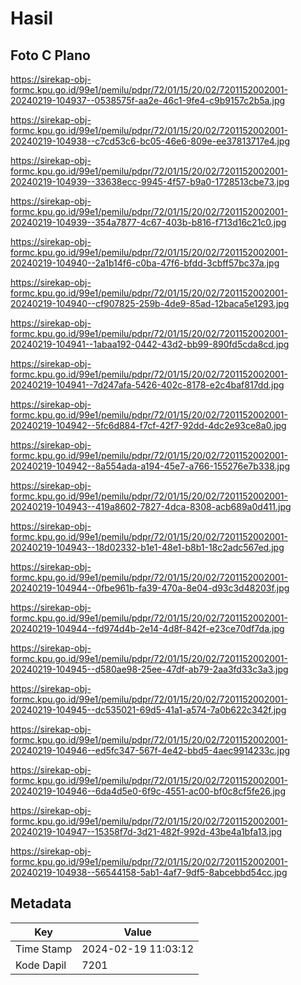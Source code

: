 # Hasil

## Foto C Plano

https://sirekap-obj-formc.kpu.go.id/99e1/pemilu/pdpr/72/01/15/20/02/7201152002001-20240219-104937--0538575f-aa2e-46c1-9fe4-c9b9157c2b5a.jpg

https://sirekap-obj-formc.kpu.go.id/99e1/pemilu/pdpr/72/01/15/20/02/7201152002001-20240219-104938--c7cd53c6-bc05-46e6-809e-ee37813717e4.jpg

https://sirekap-obj-formc.kpu.go.id/99e1/pemilu/pdpr/72/01/15/20/02/7201152002001-20240219-104939--33638ecc-9945-4f57-b9a0-1728513cbe73.jpg

https://sirekap-obj-formc.kpu.go.id/99e1/pemilu/pdpr/72/01/15/20/02/7201152002001-20240219-104939--354a7877-4c67-403b-b816-f713d16c21c0.jpg

https://sirekap-obj-formc.kpu.go.id/99e1/pemilu/pdpr/72/01/15/20/02/7201152002001-20240219-104940--2a1b14f6-c0ba-47f6-bfdd-3cbff57bc37a.jpg

https://sirekap-obj-formc.kpu.go.id/99e1/pemilu/pdpr/72/01/15/20/02/7201152002001-20240219-104940--cf907825-259b-4de9-85ad-12baca5e1293.jpg

https://sirekap-obj-formc.kpu.go.id/99e1/pemilu/pdpr/72/01/15/20/02/7201152002001-20240219-104941--1abaa192-0442-43d2-bb99-890fd5cda8cd.jpg

https://sirekap-obj-formc.kpu.go.id/99e1/pemilu/pdpr/72/01/15/20/02/7201152002001-20240219-104941--7d247afa-5426-402c-8178-e2c4baf817dd.jpg

https://sirekap-obj-formc.kpu.go.id/99e1/pemilu/pdpr/72/01/15/20/02/7201152002001-20240219-104942--5fc6d884-f7cf-42f7-92dd-4dc2e93ce8a0.jpg

https://sirekap-obj-formc.kpu.go.id/99e1/pemilu/pdpr/72/01/15/20/02/7201152002001-20240219-104942--8a554ada-a194-45e7-a766-155276e7b338.jpg

https://sirekap-obj-formc.kpu.go.id/99e1/pemilu/pdpr/72/01/15/20/02/7201152002001-20240219-104943--419a8602-7827-4dca-8308-acb689a0d411.jpg

https://sirekap-obj-formc.kpu.go.id/99e1/pemilu/pdpr/72/01/15/20/02/7201152002001-20240219-104943--18d02332-b1e1-48e1-b8b1-18c2adc567ed.jpg

https://sirekap-obj-formc.kpu.go.id/99e1/pemilu/pdpr/72/01/15/20/02/7201152002001-20240219-104944--0fbe961b-fa39-470a-8e04-d93c3d48203f.jpg

https://sirekap-obj-formc.kpu.go.id/99e1/pemilu/pdpr/72/01/15/20/02/7201152002001-20240219-104944--fd974d4b-2e14-4d8f-842f-e23ce70df7da.jpg

https://sirekap-obj-formc.kpu.go.id/99e1/pemilu/pdpr/72/01/15/20/02/7201152002001-20240219-104945--d580ae98-25ee-47df-ab79-2aa3fd33c3a3.jpg

https://sirekap-obj-formc.kpu.go.id/99e1/pemilu/pdpr/72/01/15/20/02/7201152002001-20240219-104945--dc535021-69d5-41a1-a574-7a0b622c342f.jpg

https://sirekap-obj-formc.kpu.go.id/99e1/pemilu/pdpr/72/01/15/20/02/7201152002001-20240219-104946--ed5fc347-567f-4e42-bbd5-4aec9914233c.jpg

https://sirekap-obj-formc.kpu.go.id/99e1/pemilu/pdpr/72/01/15/20/02/7201152002001-20240219-104946--6da4d5e0-6f9c-4551-ac00-bf0c8cf5fe26.jpg

https://sirekap-obj-formc.kpu.go.id/99e1/pemilu/pdpr/72/01/15/20/02/7201152002001-20240219-104947--15358f7d-3d21-482f-992d-43be4a1bfa13.jpg

https://sirekap-obj-formc.kpu.go.id/99e1/pemilu/pdpr/72/01/15/20/02/7201152002001-20240219-104938--56544158-5ab1-4af7-9df5-8abcebbd54cc.jpg


## Metadata

| Key        | Value               |
| ---------- | ------------------- |
| Time Stamp | 2024-02-19 11:03:12 |
| Kode Dapil | 7201                |



